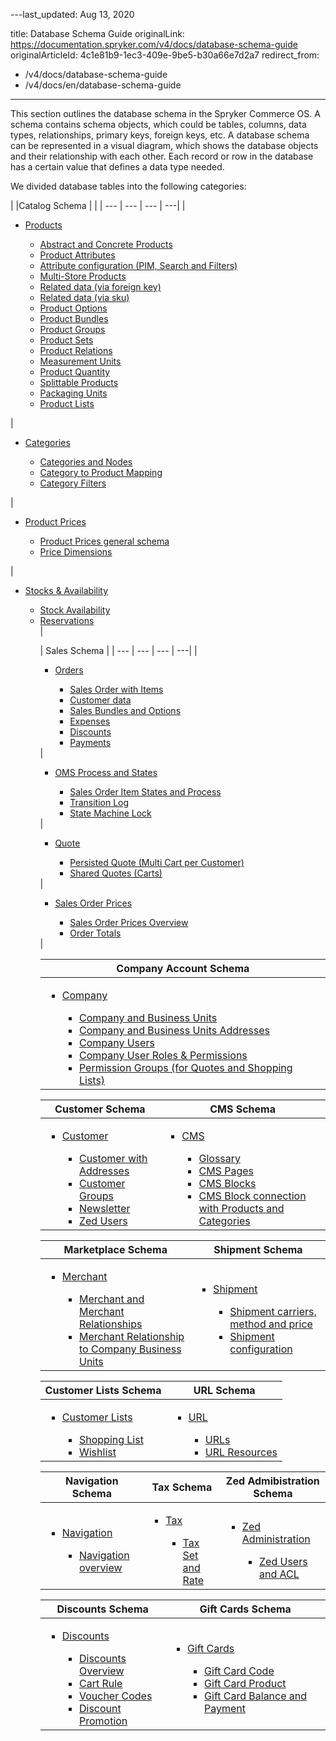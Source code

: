 ---last_updated: Aug 13, 2020

title: Database Schema Guide
originalLink: https://documentation.spryker.com/v4/docs/database-schema-guide
originalArticleId: 4c1e81b9-1ec3-409e-9be5-b30a66e7d2a7
redirect_from:
  - /v4/docs/database-schema-guide
  - /v4/docs/en/database-schema-guide
---

    
This section outlines the database schema in the Spryker Commerce OS. A schema contains schema objects, which could be tables, columns, data types, relationships, primary keys, foreign keys, etc. A database schema can be represented in a visual diagram, which shows the database objects and their relationship with each other. Each record or row in the database has a certain value that defines a data type needed.

We divided database tables into the following categories:
<div class='table-head-normalize'></div>

|  |Catalog Schema | |
| --- | --- | --- | ---| 
| <ul><li>[Products](/docs/scos/dev/database-schema-guide/202001.0/catalog-schema.html#products)</li><ul><li>[Abstract and Concrete Products](/docs/scos/dev/database-schema-guide/202001.0/catalog-schema.html#abstract-and-concrete-products)</li><li>[Product Attributes](/docs/scos/dev/database-schema-guide/202001.0/catalog-schema.html#product-attributes)</li><li>[Attribute configuration (PIM, Search and Filters)](/docs/scos/dev/database-schema-guide/202001.0/catalog-schema.html#attribute-configuration--pim--search-and-filters-)</li><li>[Multi-Store Products](/docs/scos/dev/database-schema-guide/202001.0/catalog-schema.html#multi-store-products)</li><li>[Related data (via foreign key)](/docs/scos/dev/database-schema-guide/202001.0/catalog-schema.html#related-data--via-foreign-key-)</li><li>[Related data (via sku)](/docs/scos/dev/database-schema-guide/202001.0/catalog-schema.html#related-data--via-sku-)</li><li>[Product Options](/docs/scos/dev/database-schema-guide/202001.0/catalog-schema.html#product-options)</li><li>[Product Bundles](/docs/scos/dev/database-schema-guide/202001.0/catalog-schema.html#product-bundles)</li><li>[Product Groups](/docs/scos/dev/database-schema-guide/202001.0/catalog-schema.html#product-groups)</li><li>[Product Sets](/docs/scos/dev/database-schema-guide/202001.0/catalog-schema.html#product-sets)</li><li>[Product Relations](/docs/scos/dev/database-schema-guide/202001.0/catalog-schema.html#product-relations)</li><li>[Measurement Units](/docs/scos/dev/database-schema-guide/202001.0/catalog-schema.html#measurement-units)</li><li>[Product Quantity](/docs/scos/dev/database-schema-guide/202001.0/catalog-schema.html#product-quantity)</li><li>[Splittable Products](/docs/scos/dev/database-schema-guide/202001.0/catalog-schema.html#splittable-products)</li><li>[Packaging Units](/docs/scos/dev/database-schema-guide/202001.0/catalog-schema.html#packaging-units)</li><li>[Product Lists](/docs/scos/dev/database-schema-guide/202001.0/catalog-schema.html#product-lists)</li></ul></ul> | <ul><li>[Categories](/docs/scos/dev/database-schema-guide/202001.0/catalog-schema.html#categories)</li><ul><li>[Categories and Nodes](/docs/scos/dev/database-schema-guide/202001.0/catalog-schema.html#categories-and-nodes)</li><li>[Category to Product Mapping](/docs/scos/dev/database-schema-guide/202001.0/catalog-schema.html#category-to-product-mapping)</li><li>[Category Filters](/docs/scos/dev/database-schema-guide/202001.0/catalog-schema.html#category-filters)</li></ul></ul> | <ul><li>[Product Prices](/docs/scos/dev/database-schema-guide/202001.0/catalog-schema.html#product-prices)</li><ul><li>[Product Prices general schema](/docs/scos/dev/database-schema-guide/202001.0/catalog-schema.html#general-schema)</li><li>[Price Dimensions](/docs/scos/dev/database-schema-guide/202001.0/catalog-schema.html#price-dimensions)</li></ul></ul> | <ul><li>[Stocks & Availability](/docs/scos/dev/database-schema-guide/202001.0/catalog-schema.html#stock---availability)</li><ul><li>[Stock Availability](/docs/scos/dev/database-schema-guide/202001.0/catalog-schema.html#stock)</li><li>[Reservations](/docs/scos/dev/database-schema-guide/202001.0/catalog-schema.html#reservations)</li> |

| Sales Schema |
| --- | --- | --- | ---| 
|<ul><li>[Orders](/docs/scos/dev/database-schema-guide/202001.0/sales-schema.html#orders)</li><ul><li>[Sales Order with Items](/docs/scos/dev/database-schema-guide/202001.0/sales-schema.html#sales-order-with-items)</li><li>[Customer data](/docs/scos/dev/database-schema-guide/202001.0/sales-schema.html#customer-data)</li><li>[Sales Bundles and Options](/docs/scos/dev/database-schema-guide/202001.0/sales-schema.html#sales-bundles-and-options)</li><li>[Expenses](/docs/scos/dev/database-schema-guide/202001.0/sales-schema.html#expenses)</li><li>[Discounts](/docs/scos/dev/database-schema-guide/202001.0/sales-schema.html#discounts)</li><li>[Payments](/docs/scos/dev/database-schema-guide/202001.0/sales-schema.html#payments)</li></ul></ul> |<ul><li>[OMS Process and States](/docs/scos/dev/database-schema-guide/202001.0/sales-schema.html#oms-process-and-states)</li><ul><li>[Sales Order Item States and Process](/docs/scos/dev/database-schema-guide/202001.0/sales-schema.html#sales-order-item-states-and-process)</li><li>[Transition Log](/docs/scos/dev/database-schema-guide/202001.0/sales-schema.html#transition-log)</li><li>[State Machine Lock](/docs/scos/dev/database-schema-guide/202001.0/sales-schema.html#state-machine-lock)</li></ul></ul> | <ul><li>[Quote](/docs/scos/dev/database-schema-guide/202001.0/sales-schema.html#quote)</li><ul><li>[Persisted Quote (Multi Cart per Customer)](/docs/scos/dev/database-schema-guide/202001.0/sales-schema.html#persisted-quote--multi-cart-per-customer-)</li><li>[Shared Quotes (Carts)](/docs/scos/dev/database-schema-guide/202001.0/sales-schema.html#shared-quotes--carts-)</li></ul></ul> | <ul><li>[Sales Order Prices](/docs/scos/dev/database-schema-guide/202001.0/sales-schema.html#sales-order-prices)</li><ul><li>[Sales Order Prices Overview](/docs/scos/dev/database-schema-guide/202001.0/sales-schema.html#overview)</li><li>[Order Totals](/docs/scos/dev/database-schema-guide/202001.0/sales-schema.html#order-totals)</li></ul></ul> |

| Company Account Schema |
| --- |
| <ul><li>[Company](/docs/scos/dev/database-schema-guide/202001.0/company-account-schema.html#company)</li><ul><li>[Company and Business Units](/docs/scos/dev/database-schema-guide/202001.0/company-account-schema.html#company-and-business-units)</li><li>[Company and Business Units Addresses](/docs/scos/dev/database-schema-guide/202001.0/company-account-schema.html#company-and-business-unit-addresses)</li><li>[Company Users](/docs/scos/dev/database-schema-guide/202001.0/company-account-schema.html#company-users)</li><li>[Company User Roles & Permissions](/docs/scos/dev/database-schema-guide/202001.0/company-account-schema.html#company-user-roles---permissions)</li><li>[Permission Groups (for Quotes and Shopping Lists)](/docs/scos/dev/database-schema-guide/202001.0/company-account-schema.html#permission-groups--for-quotes-and-shopping-lists-)</li></ul></ul> |

| Customer Schema | CMS Schema |
| --- | --- |
|<ul><li>[Customer](/docs/scos/dev/database-schema-guide/202001.0/customer-schema.html#customer-schema)</li><ul><li>[Customer with Addresses](/docs/scos/dev/database-schema-guide/202001.0/customer-schema.html#customer-with-addresses)</li><li>[Customer Groups](/docs/scos/dev/database-schema-guide/202001.0/customer-schema.html#customer-groups)</li><li>[Newsletter](/docs/scos/dev/database-schema-guide/202001.0/customer-schema.html#newsletter)</li><li>[Zed Users](/docs/scos/dev/database-schema-guide/202001.0/customer-schema.html#zed-users)</li></ul></ul> | <ul><li>[CMS](/docs/scos/dev/database-schema-guide/202001.0/cms-schema.html#cms) </li><ul><li>[Glossary](/docs/scos/dev/database-schema-guide/202001.0/cms-schema.html#glossary)</li><li>[CMS Pages](/docs/scos/dev/database-schema-guide/202001.0/cms-schema.html#cms-pages)</li><li>[CMS Blocks](/docs/scos/dev/database-schema-guide/202001.0/cms-schema.html#cms-blocks)</li><li>[CMS Block connection with Products and Categories](/docs/scos/dev/database-schema-guide/202001.0/cms-schema.html#cms-block-connection-with-products-and-categories)</li></ul></ul> |

| Marketplace Schema | Shipment Schema |
| --- | --- |
|<ul><li>[Merchant](/docs/scos/dev/database-schema-guide/202001.0/marketplace-schema.html#merchant)</li><ul><li>[Merchant and Merchant Relationships](/docs/scos/dev/database-schema-guide/202001.0/marketplace-schema.html#merchant-and-merchant-relationships)</li><li>[Merchant Relationship to Company Business Units](/docs/scos/dev/database-schema-guide/202001.0/marketplace-schema.html#merchant-relationship-to-company-business-units)</li></ul></ul> | <ul><li>[Shipment](/docs/scos/dev/database-schema-guide/202001.0/shipment-schema.html#shipment)</li><ul><li>[Shipment carriers, method and price](/docs/scos/dev/database-schema-guide/202001.0/shipment-schema.html#shipment-carriers--method-and-price)</li><li>[Shipment configuration](/docs/scos/dev/database-schema-guide/202001.0/shipment-schema.html#shipment-configuration)</li></ul></ul> |

| Customer Lists Schema | URL Schema |
| --- | --- |
|<ul><li>[Customer Lists](/docs/scos/dev/database-schema-guide/202001.0/customer-lists-schema.html#customer-lists)</li><ul><li>[Shopping List](/docs/scos/dev/database-schema-guide/202001.0/customer-lists-schema.html#shopping-list)</li><li>[Wishlist](/docs/scos/dev/database-schema-guide/202001.0/customer-lists-schema.html#wishlist)</li></ul></ul> | <ul><li>[URL](/docs/scos/dev/database-schema-guide/202001.0/url-schema.html#url)</li><ul><li>[URLs](/docs/scos/dev/database-schema-guide/202001.0/url-schema.html#urls)</li><li>[URL Resources](/docs/scos/dev/database-schema-guide/202001.0/url-schema.html#url-resources)</li></ul></ul> |

| Navigation Schema | Tax Schema | Zed Admibistration Schema |
| --- | --- | --- |
|<ul><li>[Navigation](/docs/scos/dev/database-schema-guide/202001.0/navigation-schema.html#navigation)</li><ul><li>[Navigation overview](/docs/scos/dev/database-schema-guide/202001.0/navigation-schema.html#navigation-overview)</li></ul></ul> | <ul><li> [Tax](/docs/scos/dev/database-schema-guide/202001.0/tax-schema.html#tax)</li><ul><li>[Tax Set and Rate](/docs/scos/dev/database-schema-guide/202001.0/tax-schema.html#tax-set-and-rate)</li></ul></ul> | <ul><li> [Zed Administration](/docs/scos/dev/database-schema-guide/202001.0/zed-administration-schema.html#zed-administration)</li><ul><li>[Zed Users and ACL](/docs/scos/dev/database-schema-guide/202001.0/zed-administration-schema.html#zed-users-and-acl)</li></ul></ul> |

| Discounts Schema | Gift Cards Schema |
| --- | --- |
|<ul><li> [Discounts](/docs/scos/dev/database-schema-guide/202001.0/discounts-schema.html#discounts)</li><ul><li>[Discounts Overview](/docs/scos/dev/database-schema-guide/202001.0/discounts-schema.html#overview)</li><li>[Cart Rule](/docs/scos/dev/database-schema-guide/202001.0/discounts-schema.html#cart-rule)</li><li>[Voucher Codes](/docs/scos/dev/database-schema-guide/202001.0/discounts-schema.html#voucher-codes)</li><li>[Discount Promotion](/docs/scos/dev/database-schema-guide/202001.0/discounts-schema.html#discount-promotion)</li></ul></ul> | <ul><li> [Gift Cards](/docs/scos/dev/database-schema-guide/202001.0/gift-cards-schema.html#gift-cards)</li><ul><li>[Gift Card Code](/docs/scos/dev/database-schema-guide/202001.0/gift-cards-schema.html#gift-card-code)</li><li>[Gift Card Product](/docs/scos/dev/database-schema-guide/202001.0/gift-cards-schema.html#gift-card-product)</li><li>[Gift Card Balance and Payment](/docs/scos/dev/database-schema-guide/202001.0/gift-cards-schema.html#gift-card-balance-and-payment)</li></ul></ul> |
